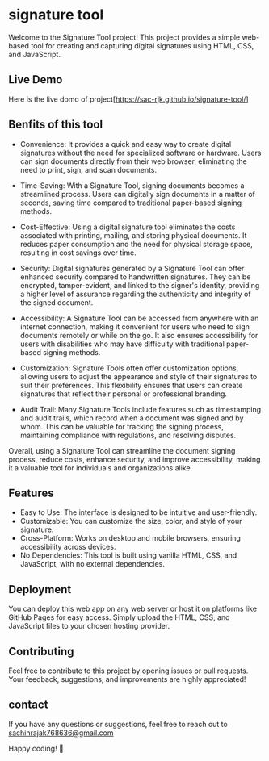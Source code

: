 # signature tool

Welcome to the Signature Tool project! This project provides a simple web-based tool for creating and capturing digital signatures using HTML, CSS, and JavaScript.
## Live Demo

Here is the live domo of project[https://sac-rjk.github.io/signature-tool/]




## Benfits of this tool
- Convenience: It provides a quick and easy way to create digital signatures without the need for specialized software or hardware. Users can sign documents directly from their web browser, eliminating the need to print, sign, and scan documents.

- Time-Saving: With a Signature Tool, signing documents becomes a streamlined process. Users can digitally sign documents in a matter of seconds, saving time compared to traditional paper-based signing methods.

- Cost-Effective: Using a digital signature tool eliminates the costs associated with printing, mailing, and storing physical documents. It reduces paper consumption and the need for physical storage space, resulting in cost savings over time.

- Security: Digital signatures generated by a Signature Tool can offer enhanced security compared to handwritten signatures. They can be encrypted, tamper-evident, and linked to the signer's identity, providing a higher level of assurance regarding the authenticity and integrity of the signed document.

- Accessibility: A Signature Tool can be accessed from anywhere with an internet connection, making it convenient for users who need to sign documents remotely or while on the go. It also ensures accessibility for users with disabilities who may have difficulty with traditional paper-based signing methods.

- Customization: Signature Tools often offer customization options, allowing users to adjust the appearance and style of their signatures to suit their preferences. This flexibility ensures that users can create signatures that reflect their personal or professional branding.

- Audit Trail: Many Signature Tools include features such as timestamping and audit trails, which record when a document was signed and by whom. This can be valuable for tracking the signing process, maintaining compliance with regulations, and resolving disputes.

Overall, using a Signature Tool can streamline the document signing process, reduce costs, enhance security, and improve accessibility, making it a valuable tool for individuals and organizations alike.
## Features

- Easy to Use: The interface is designed to be intuitive and user-friendly.
- Customizable: You can customize the size, color, and style of your signature.
- Cross-Platform: Works on desktop and mobile browsers, ensuring accessibility across devices.
- No Dependencies: This tool is built using vanilla HTML, CSS, and JavaScript, with no external dependencies.

## Deployment

You can deploy this web app on any web server or host it on platforms like GitHub Pages for easy access. Simply upload the HTML, CSS, and JavaScript files to your chosen hosting provider.
## Contributing

Feel free to contribute to this project by opening issues or pull requests. Your feedback, suggestions, and improvements are highly appreciated!
## contact

If you have any questions or suggestions, feel free to reach out to sachinrajak768636@gmail.com

Happy coding! 🚀
